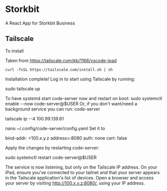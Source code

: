 # Storkbit
A React App for Storkbit Business

## Tailscale

To install 

Taken from https://tailscale.com/kb/1166/vscode-ipad

`curl -fsSL https://tailscale.com/install.sh | sh`

Installation complete! Log in to start using Tailscale by running:

sudo tailscale up

To have systemd start code-server now and restart on boot:
  sudo systemctl enable --now code-server@$USER
Or, if you don't want/need a background service you can run:
  code-server

tailscale ip --4
100.99.139.61

nano ~/.config/code-server/config.yaml
Set it to 

bind-addr: <100.x.y.z address>:8080
auth: none
cert: false


Apply the changes by restarting code-server:

sudo systemctl restart code-server@$USER


The service is now listening, but only on the Tailscale IP address.
On your iPad, ensure you've connected to your tailnet and that your server appears in the Tailscale application's list of devices.
Open a browser and access your server by visiting http://100.x.y.z:8080/, using your IP address.
